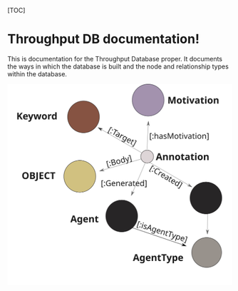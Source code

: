 [TOC]

# Throughput DB documentation!

This is documentation for the Throughput Database proper.  It documents the ways in which the database is built and the node and relationship types within the database.

![](./images/keyword_schema.svg)
